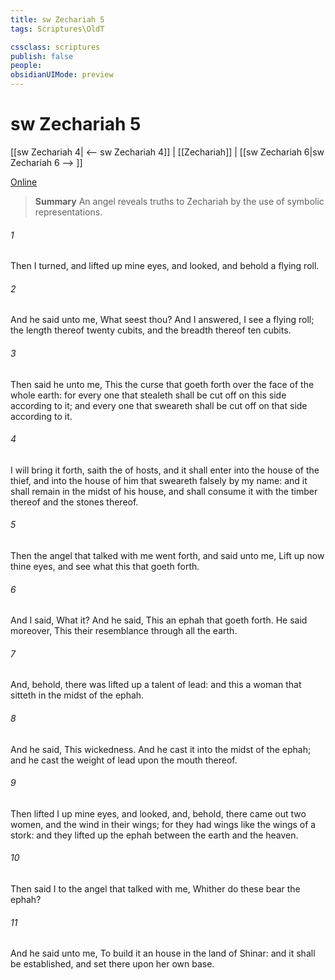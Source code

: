 ```yaml
---
title: sw Zechariah 5
tags: Scriptures\OldT

cssclass: scriptures
publish: false
people:
obsidianUIMode: preview
---
```


# sw Zechariah 5
[[sw Zechariah 4| <-- sw Zechariah 4]] | [[Zechariah]] | [[sw Zechariah 6|sw Zechariah 6 --> ]]

[Online](https://churchofjesuschrist.org/study/scriptures/ot/zech/5?lang=eng)

> __Summary__
An angel reveals truths to Zechariah by the use of symbolic representations.

###### 1 
Then I turned, and lifted up mine eyes, and looked, and behold a flying roll.

###### 2 
And he said unto me, What seest thou? And I answered, I see a flying roll; the length thereof  twenty cubits, and the breadth thereof ten cubits.

###### 3 
Then said he unto me, This  the curse that goeth forth over the face of the whole earth: for every one that stealeth shall be cut off  on this side according to it; and every one that sweareth shall be cut off  on that side according to it.

###### 4 
I will bring it forth, saith the  of hosts, and it shall enter into the house of the thief, and into the house of him that sweareth falsely by my name: and it shall remain in the midst of his house, and shall consume it with the timber thereof and the stones thereof.

###### 5 
Then the angel that talked with me went forth, and said unto me, Lift up now thine eyes, and see what  this that goeth forth.

###### 6 
And I said, What  it? And he said, This  an ephah that goeth forth. He said moreover, This  their resemblance through all the earth.

###### 7 
And, behold, there was lifted up a talent of lead: and this  a woman that sitteth in the midst of the ephah.

###### 8 
And he said, This  wickedness. And he cast it into the midst of the ephah; and he cast the weight of lead upon the mouth thereof.

###### 9 
Then lifted I up mine eyes, and looked, and, behold, there came out two women, and the wind  in their wings; for they had wings like the wings of a stork: and they lifted up the ephah between the earth and the heaven.

###### 10 
Then said I to the angel that talked with me, Whither do these bear the ephah?

###### 11 
And he said unto me, To build it an house in the land of Shinar: and it shall be established, and set there upon her own base.

